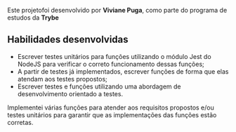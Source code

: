 Este projetofoi desenvolvido por **Viviane Puga**, como parte do programa de estudos da **Trybe**

## Habilidades desenvolvidas

- Escrever testes unitários para funções utilizando o módulo Jest do NodeJS para verificar o correto funcionamento dessas funções;
- A partir de testes já implementados, escrever funções de forma que elas atendam aos testes propostos;
- Escrever testes e funções utilizando uma abordagem de desenvolvimento orientado a testes.

Implementei várias funções para atender aos requisitos propostos e/ou testes unitários para garantir que as implementações das funções estão corretas.
